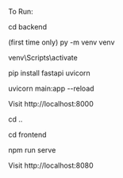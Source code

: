 To Run:

cd backend

(first time only) py -m venv venv

venv\Scripts\activate

pip install fastapi uvicorn

uvicorn main:app --reload

Visit http://localhost:8000

cd ..

cd frontend

npm run serve

Visit http://localhost:8080
